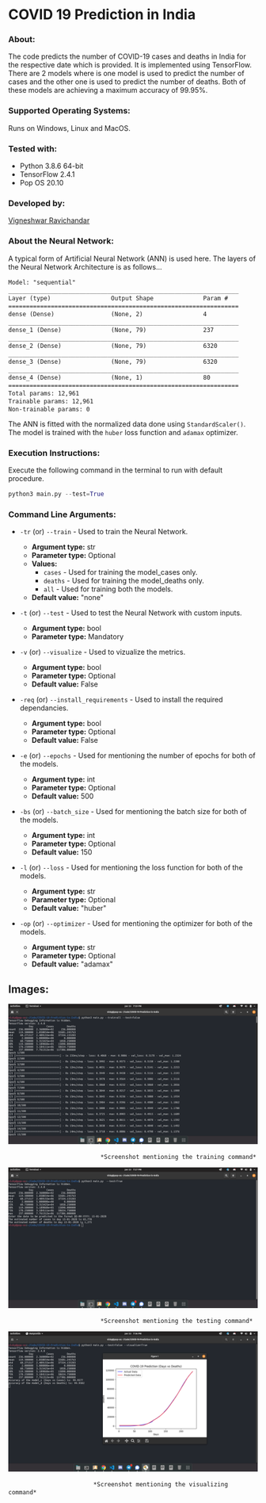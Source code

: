 # COVID 19 Prediction in India

### About:  
 The code predicts the number of COVID-19 cases and deaths in India for the respective date which is provided. It is implemented using TensorFlow. There are 2 models where is one model is used to predict the number of cases and the other one is used to predict the number of deaths. Both of these models are achieving a maximum accuracy of 99.95%. 

### Supported Operating Systems:  
 Runs on Windows, Linux and MacOS.

### Tested with:  
* Python 3.8.6 64-bit
* TensorFlow 2.4.1
* Pop OS 20.10

### Developed by:  
 [Vigneshwar Ravichandar](https://github.com/ToastCoder)

### About the Neural Network: 
  A typical form of Artificial Neural Network (ANN) is used here. The layers of the Neural Network Architecture is as follows... 
```
Model: "sequential"
_________________________________________________________________
Layer (type)                 Output Shape              Param #   
=================================================================
dense (Dense)                (None, 2)                 4         
_________________________________________________________________
dense_1 (Dense)              (None, 79)                237       
_________________________________________________________________
dense_2 (Dense)              (None, 79)                6320      
_________________________________________________________________
dense_3 (Dense)              (None, 79)                6320      
_________________________________________________________________
dense_4 (Dense)              (None, 1)                 80        
=================================================================
Total params: 12,961
Trainable params: 12,961
Non-trainable params: 0
``` 
The ANN is fitted with the normalized data done using `StandardScaler()`. The model is trained with the `huber` loss function and `adamax` optimizer. 

### Execution Instructions:  
 Execute the following command in the terminal to run with default procedure.

```python
python3 main.py --test=True
```

### Command Line Arguments:

* `-tr` (or) `--train` - Used to train the Neural Network.  
  * **Argument type:** str  
  * **Parameter type:** Optional  
  * **Values:**  
    * `cases` - Used for training the model_cases only.
    * `deaths` - Used for training the model_deaths only.
    * `all` - Used for training both the models.
  * **Default value:** "none"

* `-t` (or) `--test` - Used to test the Neural Network with custom inputs.
  * **Argument type:** bool  
  * **Parameter type:** Mandatory 
  
* `-v` (or) `--visualize` - Used to vizualize the metrics.
  * **Argument type:** bool  
  * **Parameter type:** Optional
  * **Default value:** False
  
* `-req` (or) `--install_requirements` - Used to install the required dependancies.
  * **Argument type:** bool  
  * **Parameter type:** Optional
  * **Default value:** False

* `-e` (or) `--epochs` - Used for mentioning the number of epochs for both of the models.
  * **Argument type:** int
  * **Parameter type:** Optional
  * **Default value:** 500

* `-bs` (or) `--batch_size` - Used for mentioning the batch size for both of the models.
  * **Argument type:** int
  * **Parameter type:** Optional
  * **Default value:** 150

* `-l` (or) `--loss` - Used for mentioning the loss function for both of the models.
  * **Argument type:** str
  * **Parameter type:** Optional
  * **Default value:** "huber"

* `-op` (or) `--optimizer` - Used for mentioning the optimizer for both of the models.
  * **Argument type:** str
  * **Parameter type:** Optional
  * **Default value:** "adamax"

## Images:

![img1](https://github.com/ToastCoder/COVID-19-Prediction-in-India/blob/master/images/img1.png)

                              *Screenshot mentioning the training command* 

![img2](https://github.com/ToastCoder/COVID-19-Prediction-in-India/blob/master/images/img2.png)

                              *Screenshot mentioning the testing command*  

![img3](https://github.com/ToastCoder/COVID-19-Prediction-in-India/blob/master/images/img3.png)

                            *Screenshot mentioning the visualizing command*  

